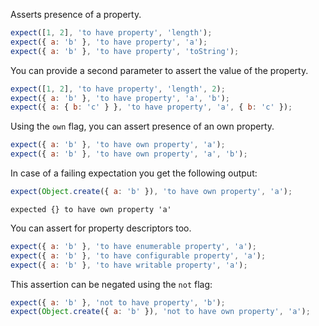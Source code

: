 Asserts presence of a property.

```js
expect([1, 2], 'to have property', 'length');
expect({ a: 'b' }, 'to have property', 'a');
expect({ a: 'b' }, 'to have property', 'toString');
```

You can provide a second parameter to assert the value of the property.

```js
expect([1, 2], 'to have property', 'length', 2);
expect({ a: 'b' }, 'to have property', 'a', 'b');
expect({ a: { b: 'c' } }, 'to have property', 'a', { b: 'c' });
```

Using the `own` flag, you can assert presence of an own property.

```js
expect({ a: 'b' }, 'to have own property', 'a');
expect({ a: 'b' }, 'to have own property', 'a', 'b');
```

In case of a failing expectation you get the following output:

```js
expect(Object.create({ a: 'b' }), 'to have own property', 'a');
```

```output
expected {} to have own property 'a'
```

You can assert for property descriptors too.

```js
expect({ a: 'b' }, 'to have enumerable property', 'a');
expect({ a: 'b' }, 'to have configurable property', 'a');
expect({ a: 'b' }, 'to have writable property', 'a');
```

This assertion can be negated using the `not` flag:

```js
expect({ a: 'b' }, 'not to have property', 'b');
expect(Object.create({ a: 'b' }), 'not to have own property', 'a');
```
